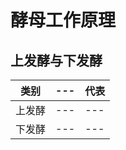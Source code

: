 # 酵母工作原理

## 上发酵与下发酵

| 类别  | --- | 代表  |
|-----|-----|-----|
| 上发酵 | --- | --- |
| 下发酵 | --- | --- |
